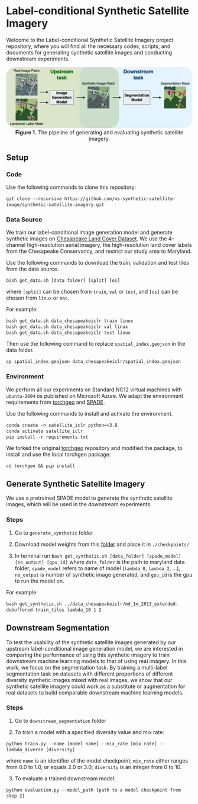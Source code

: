 # Label-conditional Synthetic Satellite Imagery
Welcome to the Label-conditional Synthetic Satellite Imagery project repository, where you will find all the necessary codes, scripts, and documents for generating synthetic satellite images and conducting downstream experiments.

<p align="center">
    <img src="figures/pipeline.drawio.png" width="800"/><br/>
    <b>Figure 1.</b> The pipeline of generating and evaluating synthetic satellite imagery.
</p>

## Setup

### Code
Use the following commands to clone this repository:

```
git clone --recursive https://github.com/ms-synthetic-satellite-image/synthetic-satellite-imagery.git
```

### Data Source
We train our label-conditional image generation model and generate synthetic images on [Chesapeake Land Cover Dataset](https://lila.science/datasets/chesapeakelandcover). We use the 4-channel high-resolution aerial imagery, the high-resolution land cover labels from the Chesapeake Conservancy, and restrict our study area to Maryland.

Use the following commands to download the train, validation and test tiles from the data source.

```
bash get_data.sh [data folder] [split] [os]
```
where `[split]` can be chosen from `train`, `val` or `test`, and `[os]` can be chosen from `linux` or `mac`.

For example:
```
bash get_data.sh data_chesapeakeiclr train linux
bash get_data.sh data_chesapeakeiclr val linux
bash get_data.sh data_chesapeakeiclr test linux
```

Then use the following command to replace `spatial_index.geojson` in the data folder.
```
cp spatial_index.geojson data_chesapeakeiclr/spatial_index.geojson
```
### Environment
We perform all our experiments on 
Standard NC12 virtual machines with `ubuntu-2004` os published on Microsoft Azure. We adapt the environment requirements from [torchgeo](https://github.com/microsoft/torchgeo) and [SPADE](https://github.com/nvlabs/spade/#installation).

Use the following commands to install and activate the environment.

```
conda create -n satellite_iclr python==3.8
conda activate satellite_iclr
pip install -r requirements.txt
```

We forked the original [torchgeo](https://github.com/microsoft/torchgeo) repository and modified the package, to install and use the local torchgeo package:
```
cd torchgeo && pip install .
```

## Generate Synthetic Satellite Imagery

We use a pretrained SPADE model to generate the synthetic satellite images, which will be used in the downstream experiments.

### Steps

1. Go to `generate_synthetic` folder

2. Download model weights from this [folder](https://drive.google.com/drive/folders/11C1qxiOcIur7rWcom1odeCSQJ7g2sjmz) and place it in `./checkpoints/`

3. In terminal run `bash get_synthetic.sh [data_folder] [spade_model] [no_output] [gpu_id]` where `data_folder` is the path to maryland data folder, `spade_model` refers to name of model (`lambda_0`, `lambda_2`, ...), `no_output` is number of synthetic image generated, and `gpu_id` is the gpu to run the model on.

For example:
```
bash get_synthetic.sh ../data_chesapeakeiclr/md_1m_2013_extended-debuffered-train_tiles lambda_10 1 2
```


## Downstream Segmentation
To test the usability of the synthetic satellite images generated by our upstream label-conditional image generation model, we are interested in comparing the performance of using this synthetic imagery to train downstream machine learning models to that of using real imagery. In this work, we focus on the segmentation task. By training a multi-label
segmentation task on datasets with different proportions of different diversity synthetic images mixed with real images, we show that our synthetic satellite imagery could work as a substitute or augmentation for real datasets to build comparable downstream machine learning models.

### Steps

1. Go to `downstream_segmentation` folder

2. To train a model with a specified diversity value and mix rate:

```
python train.py --name [model name] --mix_rate [mix rate] --lambda_diverse [diversity]
```
where `name` is an identifier of the model checkpoint; `mix_rate` either ranges from 0.0 to 1.0, or equals 2.0 or 3.0; `diversity` is an integer from 0 to 10.

3. To evaluate a trained downstream model:

```
python evaluation.py --model_path [path to a model checkpoint from step 2]
```